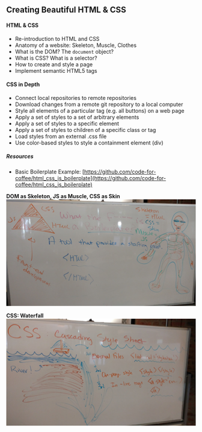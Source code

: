 ## Creating Beautiful HTML & CSS

#### HTML & CSS
- Re-introduction to HTML and CSS
- Anatomy of a website: Skeleton, Muscle, Clothes
- What is the DOM? The `document` object?
- What is CSS? What is a selector?
- How to create and style a page
- Implement semantic HTML5 tags

#### CSS in Depth

- Connect local repositories to remote repositories
- Download changes from a remote git repository to a local computer
- Style all elements of a particular tag (e.g. all buttons) on a web page
- Apply a set of styles to a set of arbitrary elements
- Apply a set of styles to a specific element
- Apply a set of styles to children of a specific class or tag
- Load styles from an external .css file
- Use color-based styles to style a containment element (div)

##### Resources

* Basic Boilerplate Example: [https://github.com/code-for-coffee/html_css_js_boilerplate](https://github.com/code-for-coffee/html_css_js_boilerplate)

**DOM as Skeleton, JS as Muscle, CSS as Skin**
![01_front_end_fundamentals/dom.jpg](dom.jpg)

**CSS: Waterfall**
![01_front_end_fundamentals/css_waterfall.jpg](css_waterfall.jpg)
